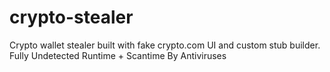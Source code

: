 # crypto-stealer
Crypto wallet stealer built with fake crypto.com UI and custom stub builder. Fully Undetected Runtime + Scantime By Antiviruses
